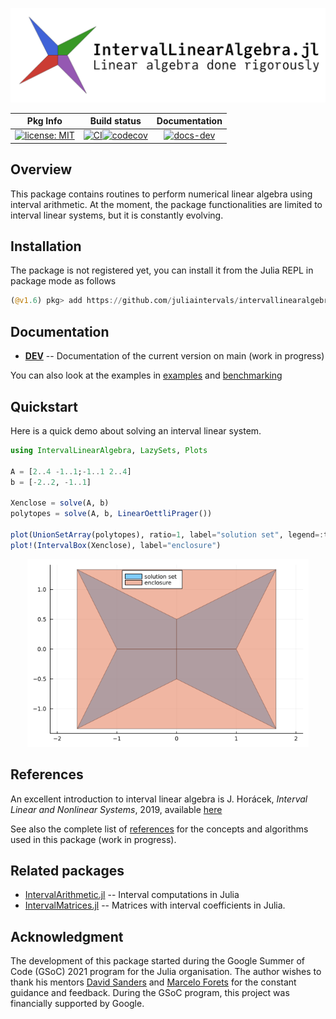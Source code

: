 ![](docs/src/assets/logo-text.svg)

| **Pkg Info** | **Build status** | **Documentation** |
|:------------:|:----------------:|:-----------------:|
|[![license: MIT][mit-img]](LICENSE)|[![CI][ci-img]][ci-url][![codecov][cov-img]][cov-url]|[![docs-dev][dev-img]][dev-url]|

## Overview

This package contains routines to perform numerical linear algebra using interval arithmetic. At the moment, the package functionalities are limited to interval linear systems, but it is constantly evolving.

## Installation

The package is not registered yet, you can install it from the Julia REPL in package mode as follows

```julia
(@v1.6) pkg> add https://github.com/juliaintervals/intervallinearalgebra.jl
```

## Documentation
<!-- - [**STABLE**](https://juliaintervals.github.io/IntervalLinearAlgebra.jl/stable) -- Documentation of the latest release -->
- [**DEV**][dev-url] -- Documentation of the current version on main (work in progress)

You can also look at the examples in [examples](./examples/) and [benchmarking](./perf/)

## Quickstart

Here is a quick demo about solving an interval linear system.

```julia
using IntervalLinearAlgebra, LazySets, Plots

A = [2..4 -1..1;-1..1 2..4]
b = [-2..2, -1..1]

Xenclose = solve(A, b)
polytopes = solve(A, b, LinearOettliPrager())

plot(UnionSetArray(polytopes), ratio=1, label="solution set", legend=:top)
plot!(IntervalBox(Xenclose), label="enclosure")
```
<p align="center">
    <img src="docs/src/assets/quickstart.png" alt="IntervalMatrices.jl" width="450"/>
</p>

## References

An excellent introduction to interval linear algebra is
J. Horácek, _Interval Linear and Nonlinear Systems_, 2019, available [here](https://kam.mff.cuni.cz/~horacek/source/horacek_phdthesis.pdf)

See also the complete list of [references](https://juliaintervals.github.io/IntervalLinearAlgebra.jl/dev/references) for the concepts and algorithms used in this package (work in progress).

## Related packages

- [IntervalArithmetic.jl](https://github.com/juliaintervals/IntervalArithmetic.jl) -- Interval computations in Julia
- [IntervalMatrices.jl](https://github.com/JuliaReach/IntervalMatrices.jl) -- Matrices with interval coefficients in Julia.

## Acknowledgment

The development of this package started during the Google Summer of Code (GSoC) 2021 program for the Julia organisation. The author wishes to thank his mentors [David Sanders](https://github.com/dpsanders) and [Marcelo Forets](https://github.com/mforets) for the constant guidance and feedback. During the GSoC program, this project was financially supported by Google.

[mit-img]: https://img.shields.io/badge/license-MIT-yellow.svg

[ci-img]: https://github.com/juliaintervals/IntervalLinearAlgebra.jl/workflows/CI/badge.svg
[ci-url]: https://github.com/juliaintervals/IntervalLinearAlgebra.jl/actions

[cov-img]: https://codecov.io/gh/juliaintervals/IntervalLinearAlgebra.jl/branch/main/graph/badge.svg?token=mgCzKMPiwK
[cov-url]: https://codecov.io/gh/juliaintervals/IntervalLinearAlgebra.jl

[stable-img]: https://img.shields.io/badge/docs-stable-blue.svg
[stable-url]: https://juliaintervals.github.io/IntervalLinearAlgebra.jl/stable

[dev-img]: https://img.shields.io/badge/docs-dev-blue.svg
[dev-url]: https://juliaintervals.github.io/IntervalLinearAlgebra.jl/dev
